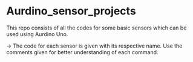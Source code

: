 # Aurdino_sensor_projects

This repo consists of all the codes for some basic sensors which can be used using Aurdino Uno.

-> The code for each sensor is given with its respective name. Use the comments given for better understanding of each command.
